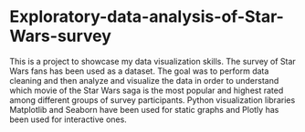 # Exploratory-data-analysis-of-Star-Wars-survey
This is a project to showcase my data visualization skills. The survey of Star Wars fans has been used as a dataset. The goal was to perform data cleaning and then analyze and visualize the data in order to understand which movie of the Star Wars saga is the most popular and highest rated among different groups of survey participants. Python visualization libraries Matplotlib and Seaborn have been used for static graphs and Plotly has been used for interactive ones.
